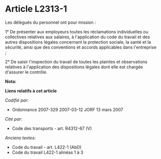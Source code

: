 # Article L2313-1

Les délégués du personnel ont pour mission :

1° De présenter aux employeurs toutes les réclamations individuelles ou collectives relatives aux salaires, à l'application
du code du travail et des autres dispositions légales concernant la protection sociale, la santé et la sécurité, ainsi que
des conventions et accords applicables dans l'entreprise ;

2° De saisir l'inspection du travail de toutes les plaintes et observations relatives à l'application des dispositions
légales dont elle est chargée d'assurer le contrôle.

**Nota:**



**Liens relatifs à cet article**

_Codifié par_:

  - Ordonnance 2007-329 2007-03-12 JORF 13 mars 2007

_Cité par_:

  - Code des transports - art. R4312-67 (V)

_Anciens textes_:

  - Code du travail - art. L422-1 (AbD)
  - Code du travail L422-1 alinéas 1 à 3
